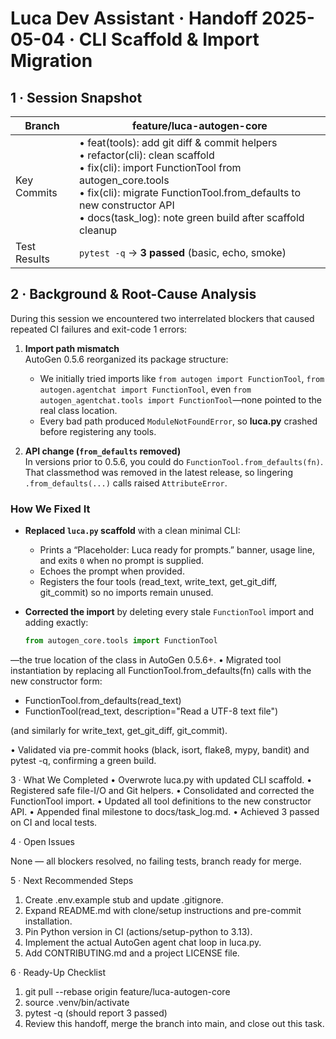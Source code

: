 # Luca Dev Assistant · Handoff 2025-05-04 · CLI Scaffold & Import Migration

## 1 · Session Snapshot

| Branch                         | feature/luca-autogen-core                                           |
|--------------------------------|----------------------------------------------------------------------|
| Key Commits                    | • feat(tools): add git diff & commit helpers<br>• refactor(cli): clean scaffold<br>• fix(cli): import FunctionTool from autogen_core.tools<br>• fix(cli): migrate FunctionTool.from_defaults to new constructor API<br>• docs(task_log): note green build after scaffold cleanup |
| Test Results                   | `pytest -q` → **3 passed** (basic, echo, smoke)                     |

## 2 · Background & Root-Cause Analysis

During this session we encountered two interrelated blockers that caused repeated CI failures and exit-code 1 errors:

1. **Import path mismatch**  
   AutoGen 0.5.6 reorganized its package structure:  
   - We initially tried imports like `from autogen import FunctionTool`, `from autogen.agentchat import FunctionTool`, even `from autogen_agentchat.tools import FunctionTool`—none pointed to the real class location.  
   - Every bad path produced `ModuleNotFoundError`, so **luca.py** crashed before registering any tools.

2. **API change (`from_defaults` removed)**  
   In versions prior to 0.5.6, you could do `FunctionTool.from_defaults(fn)`. That classmethod was removed in the latest release, so lingering `.from_defaults(...)` calls raised `AttributeError`.

### How We Fixed It

- **Replaced `luca.py` scaffold** with a clean minimal CLI:  
  - Prints a “Placeholder: Luca ready for prompts.” banner, usage line, and exits `0` when no prompt is supplied.  
  - Echoes the prompt when provided.  
  - Registers the four tools (read_text, write_text, get_git_diff, git_commit) so no imports remain unused.
- **Corrected the import** by deleting every stale `FunctionTool` import and adding exactly:  

  ```python
  from autogen_core.tools import FunctionTool

—the true location of the class in AutoGen 0.5.6+.
 • Migrated tool instantiation by replacing all FunctionTool.from_defaults(fn) calls with the new constructor form:

- FunctionTool.from_defaults(read_text)
- FunctionTool(read_text, description="Read a UTF-8 text file")

(and similarly for write_text, get_git_diff, git_commit).

 • Validated via pre-commit hooks (black, isort, flake8, mypy, bandit) and pytest -q, confirming a green build.

3 · What We Completed
 • Overwrote luca.py with updated CLI scaffold.
 • Registered safe file-I/O and Git helpers.
 • Consolidated and corrected the FunctionTool import.
 • Updated all tool definitions to the new constructor API.
 • Appended final milestone to docs/task_log.md.
 • Achieved 3 passed on CI and local tests.

4 · Open Issues

None — all blockers resolved, no failing tests, branch ready for merge.

5 · Next Recommended Steps
 1. Create .env.example stub and update .gitignore.
 2. Expand README.md with clone/setup instructions and pre-commit installation.
 3. Pin Python version in CI (actions/setup-python to 3.13).
 4. Implement the actual AutoGen agent chat loop in luca.py.
 5. Add CONTRIBUTING.md and a project LICENSE file.

6 · Ready-Up Checklist
 1. git pull --rebase origin feature/luca-autogen-core
 2. source .venv/bin/activate
 3. pytest -q (should report 3 passed)
 4. Review this handoff, merge the branch into main, and close out this task.
